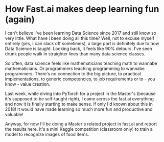# How Fast.ai makes deep learning fun (again)

I can't believe I've been learning Data Science since 2017 and still know so very little. What have I been doing all this time?
Well, not to excuse myself entirely (yes, I can slack off sometimes), a large part is definitely due to how Data Science is taught. Looking back, it feels like 90% detours. I've seen drunk people walk in straighter lines than many data science classes.

So often, data science feels like mathematicians teaching math to wannabe mathematicians. Or programmers teaching programming to wannabe programmers. There's no connection to the big picture, to practical implementations, to generic competencies, to job requirements or to - you know - value creation.

Last week, while diving into PyTorch for a project in the Master's (because it's supposed to be self-taught right), I came across the fast.ai everything and now it is finally starting to make sense. If only I'd known about this in 2018! It would have made learning so much more fun and productive and valuable!

Anyway, for now I'll be doing a Master's related project in fast.ai and report the results here. It's a mini Kaggle competition (classroom only) to train a model to recognize images of food items.

